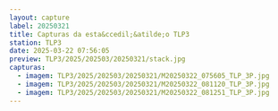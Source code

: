 ```yaml
---
layout: capture
label: 20250321
title: Capturas da esta&ccedil;&atilde;o TLP3
station: TLP3
date: 2025-03-22 07:56:05
preview: TLP3/2025/202503/20250321/stack.jpg
capturas:
  - imagem: TLP3/2025/202503/20250321/M20250322_075605_TLP_3P.jpg
  - imagem: TLP3/2025/202503/20250321/M20250322_081120_TLP_3P.jpg
  - imagem: TLP3/2025/202503/20250321/M20250322_081251_TLP_3P.jpg
---
```

